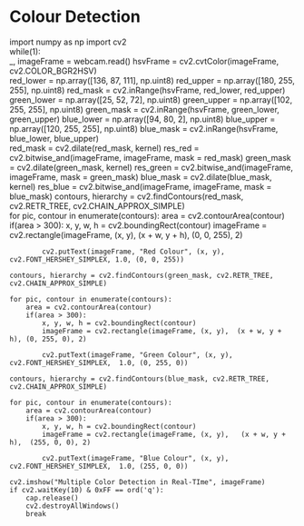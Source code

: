 # Colour Detection

import numpy as np 
import cv2  
while(1):  
    _, imageFrame = webcam.read() 
    hsvFrame = cv2.cvtColor(imageFrame, cv2.COLOR_BGR2HSV)  
    red_lower = np.array([136, 87, 111], np.uint8) 
    red_upper = np.array([180, 255, 255], np.uint8) 
    red_mask = cv2.inRange(hsvFrame, red_lower, red_upper) 
    green_lower = np.array([25, 52, 72], np.uint8) 
    green_upper = np.array([102, 255, 255], np.uint8) 
    green_mask = cv2.inRange(hsvFrame, green_lower, green_upper) 
    blue_lower = np.array([94, 80, 2], np.uint8) 
    blue_upper = np.array([120, 255, 255], np.uint8) 
    blue_mask = cv2.inRange(hsvFrame, blue_lower, blue_upper)  
    red_mask = cv2.dilate(red_mask, kernel) 
    res_red = cv2.bitwise_and(imageFrame, imageFrame,  mask = red_mask) 
    green_mask = cv2.dilate(green_mask, kernel) 
    res_green = cv2.bitwise_and(imageFrame, imageFrame, mask = green_mask)
    blue_mask = cv2.dilate(blue_mask, kernel) 
    res_blue = cv2.bitwise_and(imageFrame, imageFrame, mask = blue_mask)
    contours, hierarchy = cv2.findContours(red_mask,  cv2.RETR_TREE, cv2.CHAIN_APPROX_SIMPLE)   
    for pic, contour in enumerate(contours): 
        area = cv2.contourArea(contour) 
        if(area > 300): 
            x, y, w, h = cv2.boundingRect(contour) 
            imageFrame = cv2.rectangle(imageFrame, (x, y), (x + w, y + h), (0, 0, 255), 2) 

            cv2.putText(imageFrame, "Red Colour", (x, y), cv2.FONT_HERSHEY_SIMPLEX, 1.0, (0, 0, 255))
 
    contours, hierarchy = cv2.findContours(green_mask, cv2.RETR_TREE, cv2.CHAIN_APPROX_SIMPLE) 

    for pic, contour in enumerate(contours): 
        area = cv2.contourArea(contour) 
        if(area > 300): 
            x, y, w, h = cv2.boundingRect(contour) 
            imageFrame = cv2.rectangle(imageFrame, (x, y),  (x + w, y + h), (0, 255, 0), 2) 
     
            cv2.putText(imageFrame, "Green Colour", (x, y),  cv2.FONT_HERSHEY_SIMPLEX,  1.0, (0, 255, 0)) 

    contours, hierarchy = cv2.findContours(blue_mask, cv2.RETR_TREE,  cv2.CHAIN_APPROX_SIMPLE)
                                    
    for pic, contour in enumerate(contours): 
        area = cv2.contourArea(contour) 
        if(area > 300): 
            x, y, w, h = cv2.boundingRect(contour) 
            imageFrame = cv2.rectangle(imageFrame, (x, y),   (x + w, y + h),  (255, 0, 0), 2) 
                                     
            cv2.putText(imageFrame, "Blue Colour", (x, y), cv2.FONT_HERSHEY_SIMPLEX,  1.0, (255, 0, 0)) 
 
    cv2.imshow("Multiple Color Detection in Real-TIme", imageFrame) 
    if cv2.waitKey(10) & 0xFF == ord('q'): 
        cap.release() 
        cv2.destroyAllWindows() 
        break
 
